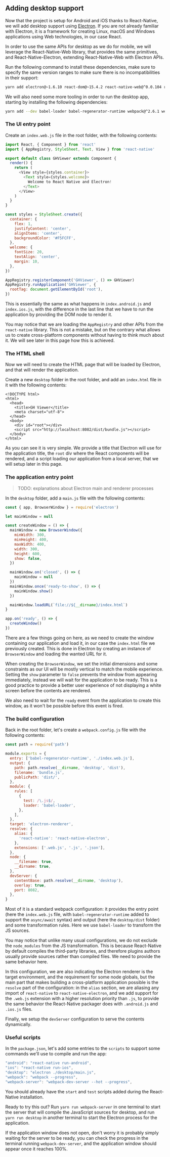 ## Adding desktop support

Now that the project is setup for Android and iOS thanks to React-Native, we will add desktop support using [Electron](https://electron.atom.io/). If you are not already familiar with Electron, it is a framework for creating Linux, macOS and Windows applications using Web technologies, in our case React.

In order to use the same APIs for desktop as we do for mobile, we will leverage the React-Native-Web library, that provides the same primitives, and React-Native-Electron, extending React-Native-Web with Electron APIs.

Run the following command to install these dependencies, make sure to specify the same version ranges to make sure there is no incompatibilities in their support:

```bash
yarn add electron@~1.6.10 react-dom@~15.4.2 react-native-web@^0.0.104 react-native-electron@^0.0.16
```

We will also need some more tooling in order to run the desktop app, starting by installing the following dependencies:

```bash
yarn add --dev babel-loader babel-regenerator-runtime webpack@^2.6.1 webpack-dev-server@^2.5.0
```

### The UI entry point

Create an `index.web.js` file in the root folder, with the following contents:

```js
import React, { Component } from 'react'
import { AppRegistry, StyleSheet, Text, View } from 'react-native'

export default class GHViewer extends Component {
  render() {
    return (
      <View style={styles.container}>
        <Text style={styles.welcome}>
          Welcome to React Native and Electron!
        </Text>
      </View>
    )
  }
}

const styles = StyleSheet.create({
  container: {
    flex: 1,
    justifyContent: 'center',
    alignItems: 'center',
    backgroundColor: '#F5FCFF',
  },
  welcome: {
    fontSize: 20,
    textAlign: 'center',
    margin: 10,
  },
})

AppRegistry.registerComponent('GHViewer', () => GHViewer)
AppRegistry.runApplication('GHViewer', {
  rootTag: document.getElementById('root'),
})
```

This is essentially the same as what happens in `index.android.js` and `index.ios.js`, with the difference in the last line that we have to run the application by providing the DOM node to render it.

You may notice that we are loading the `AppRegistry` and other APIs from the `react-native` library. This is not a mistake, but on the contrary what allows us to create cross-platform components without having to think much about it. We will see later in this page how this is achieved.

### The HTML shell

Now we will need to create the HTML page that will be loaded by Electron, and that will render the application.

Create a new `desktop` folder in the root folder, and add an `index.html` file in it with the following contents:

```
<!DOCTYPE html>
<html>
  <head>
    <title>GH Viewer</title>
    <meta charset="utf-8">
  </head>
  <body>
    <div id="root"></div>
    <script src="http://localhost:8082/dist/bundle.js"></script>
  </body>
</html>
```

As you can see it is very simple. We provide a title that Electron will use for the application title, the `root` div where the React components will be rendered, and a script loading our application from a local server, that we will setup later in this page.

### The application entry point

> TODO: explanations about Electron main and renderer processes

In the `desktop` folder, add a `main.js` file with the following contents:

```js
const { app, BrowserWindow } = require('electron')

let mainWindow = null

const createWindow = () => {
  mainWindow = new BrowserWindow({
    minWidth: 300,
    minHeight: 400,
    maxWidth: 400,
    width: 300,
    height: 600,
    show: false,
  })

  mainWindow.on('closed', () => {
    mainWindow = null
  })
  mainWindow.once('ready-to-show', () => {
    mainWindow.show()
  })

  mainWindow.loadURL(`file://${__dirname}/index.html`)
}

app.on('ready', () => {
  createWindow()
})
```

There are a few things going on here, as we need to create the window containing our application and load it, in our case the `index.html` file we previously created. This is done in Electron by creating an instance of `BrowserWindow` and loading the wanted URL for it.

When creating the `BrowserWindow`, we set the initial dimensions and some constraints as our UI will be mostly vertical to match the mobile experience. Setting the `show` parameter to `false` prevents the window from appearing immediately, instead we will wait for the application to be ready. This is a good practice to provide a better user experience of not displaying a white screen before the contents are rendered.

We also need to wait for the `ready` event from the application to create this window, as it won't be possible before this event is fired.

### The build configuration

Back in the root folder, let's create a `webpack.config.js` file with the following contents:

```js
const path = require('path')

module.exports = {
  entry: ['babel-regenerator-runtime', './index.web.js'],
  output: {
    path: path.resolve(__dirname, 'desktop', 'dist'),
    filename: 'bundle.js',
    publicPath: 'dist/',
  },
  module: {
    rules: [
      {
        test: /\.js$/,
        loader: 'babel-loader',
      },
    ],
  },
  target: 'electron-renderer',
  resolve: {
    alias: {
      'react-native': 'react-native-electron',
    },
    extensions: ['.web.js', '.js', '.json'],
  },
  node: {
    __filename: true,
    __dirname: true,
  },
  devServer: {
    contentBase: path.resolve(__dirname, 'desktop'),
    overlay: true,
    port: 8082,
  },
}
```

Most of it is a standard webpack configuration: it provides the entry point \(here the `index.web.js` file, with `babel-regenerator-runtime` added to support the `async/await` syntax\) and output \(here the `desktop/dist` folder\) and some transformation rules. Here we use `babel-loader` to transform the JS sources.

You may notice that unlike many usual configurations, we do not exclude the `node_modules` from the JS transformation. This is because React-Native by default compiles the third-party libraries, and therefore plugins authors usually provide sources rather than compiled files. We need to provide the same behavior here.

In this configuration, we are also indicating the Electron renderer is the target environment, and the requirement for some node globals, but the main part that makes building a cross-platform application possible is the `resolve` part of the configuration: in the `alias` section, we are aliasing any import of `react-native` to `react-native-electron`, and we add support for the `.web.js` extension with a higher resolution priority than `.js`, to provide the same behavior the React-Native packager does with `.android.js` and `.ios.js` files.

Finally, we setup the `devServer` configuration to serve the contents dynamically.

### Useful scripts

In the `package.json`, let's add some entries to the `scripts` to support some commands we'll use to compile and run the app:

```js
"android": "react-native run-android",
"ios": "react-native run-ios",
"desktop": "electron ./desktop/main.js",
"webpack": "webpack --progress",
"webpack-server": "webpack-dev-server --hot --progress",
```

You should already have the `start` and `test` scripts added during the React-Native installation.

Ready to try this out? Run `yarn run webpack-server` in one terminal to start the server that will compile the JavaScript sources for desktop, and run `yarn run desktop` in another terminal to start the Electron process for the application.

If the application window does not open, don't worry it is probably simply waiting for the server to be ready, you can check the progress in the terminal running `webpack-dev-server`, and the application window should appear once it reaches 100%.

